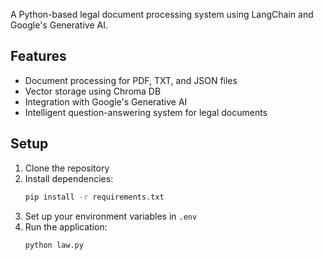 A Python-based legal document processing system using LangChain and Google's Generative AI.

## Features
- Document processing for PDF, TXT, and JSON files
- Vector storage using Chroma DB
- Integration with Google's Generative AI
- Intelligent question-answering system for legal documents

## Setup
1. Clone the repository
2. Install dependencies:
   ```bash
   pip install -r requirements.txt
   ```
3. Set up your environment variables in `.env`
4. Run the application:
   ```bash
   python law.py
   ```
